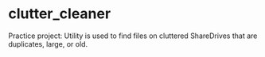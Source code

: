 # clutter_cleaner

Practice project: Utility is used to find files on cluttered ShareDrives that are duplicates, large, or old.
